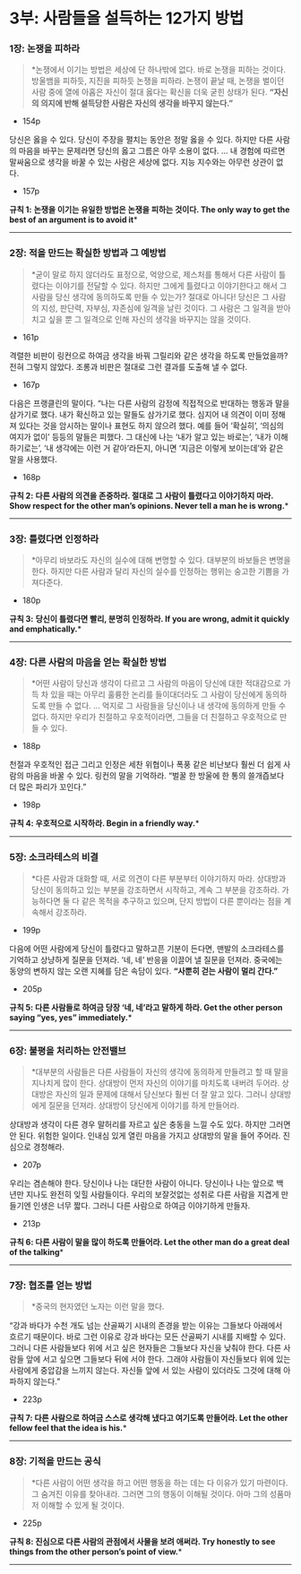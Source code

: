 # 3부: 사람들을 설득하는 12가지 방법

### 1장: 논쟁을 피하라

> *논쟁에서 이기는 방법은 세상에 단 하나밖에 없다. 바로 논쟁을 피하는 것이다. 방울뱀을 피하듯, 지진을 피하듯 논쟁을 피하라. 논쟁이 끝날 때, 논쟁을 벌이던 사람 중에 열에 아홉은 자신이 절대 옳다는 확신을 더욱 굳힌 상태가 된다. **“자신의 의지에 반해 설득당한 사람은 자신의 생각을 바꾸지 않는다.”**
- 154p

당신은 옳을 수 있다. 당신이 주장을 펼치는 동안은 정말 옳을 수 있다. 하지만 다른 사람의 마음을 바꾸는 문제라면 당신의 옳고 그름은 아무 소용이 없다.
…
내 경험에 따르면 말싸움으로 생각을 바꿀 수 있는 사람은 세상에 없다. 지능 지수와는 아무런 상관이 없다.
- 157p

**규칙 1:**
**논쟁을 이기는 유일한 방법은 논쟁을 피하는 것이다.
The only way to get the best of an argument is to avoid it***
> 

---

### 2장: 적을 만드는 확실한 방법과 그 예방법

> *굳이 말로 하지 않더라도 표정으로, 억양으로, 제스처를 통해서 다른 사람이 틀렸다는 이야기를 전달할 수 있다. 하지만 그에게 틀렸다고 이야기한다고 해서 그 사람을 당신 생각에 동의하도록 만들 수 있는가? 절대로 아니다! 당신은 그 사람의 지성, 판단력, 자부심, 자존심에 일격을 날린 것이다. 그 사람은 그 일격을 받아치고 싶을 뿐 그 일격으로 인해 자신의 생각을 바꾸지는 않을 것이다.
- 161p

격렬한 비판이 링컨으로 하여금 생각을 바꿔 그릴리와 같은 생각을 하도록 만들었을까? 전혀 그렇지 않았다. 조롱과 비판은 절대로 그런 결과를 도출해 낼 수 없다.
- 167p

다음은 프랭클린의 말이다. “나는 다른 사람의 감정에 직접적으로 반대하는 행동과 말을 삼가기로 했다. 내가 확신하고 있는 말들도 삼가기로 했다. 심지어 내 의견이 이미 정해져 있다는 것을 암시하는 말이나 표현도 하지 않으려 했다. 예를 들어 ‘확실히’, ‘의심의 여지가 없이’ 등등의 말들은 피했다. 그 대신에 나는 ‘내가 알고 있는 바로는’, ‘내가 이해하기로는’, ‘내 생각에는 이런 거 같아’라든지, 아니면 ‘지금은 이렇게 보이는데’와 같은 말을 사용했다. 
- 168p

**규칙 2:**
**다른 사람의 의견을 존중하라. 절대로 그 사람이 틀렸다고 이야기하지 마라.
Show respect for the other man’s opinions. Never tell a man he is wrong.***
> 

---

### 3장: 틀렸다면 인정하라

> *아무리 바보라도 자신의 실수에 대해 변명할 수 있다. 대부분의 바보들은 변명을 한다. 하지만 다른 사람과 달리 자신의 실수를 인정하는 행위는 숭고한 기쁨을 가져다준다.
- 180p

**규칙 3:**
**당신이 틀렸다면 빨리, 분명히 인정하라.
If you are wrong, admit it quickly and emphatically.***
> 

---

### 4장: 다른 사람의 마음을 얻는 확실한 방법

> *어떤 사람이 당신과 생각이 다르고 그 사람의 마음이 당신에 대한 적대감으로 가득 차 있을 때는 아무리 훌륭한 논리를 들이대더라도 그 사람이 당신에게 동의하도록 만들 수 없다.
…
억지로 그 사람들을 당신이나 내 생각에 동의하게 만들 수 없다. 하지만 우리가 친절하고 우호적이라면, 그들을 더 친절하고 우호적으로 만들 수 있다. 
- 188p

천절과 우호적인 접근 그리고 인정은 세찬 위협이나 폭풍 같은 비난보다 훨씬 더 쉽게 사람의 마음을 바꿀 수 있다. 링컨의 말을 기억하라. “벌꿀 한 방울에 한 통의 쓸개즙보다 더 많은 파리가 꼬인다.”
- 198p

**규칙 4:
우호적으로 시작하라.
Begin in a friendly way.***
> 

---

### 5장: 소크라테스의 비결

> *다른 사람과 대화할 때, 서로 의견이 다른 부분부터 이야기하지 마라. 상대방과 당신이 동의하고 있는 부분을 강조하면서 시작하고, 계속 그 부분을 강조하라. 가능하다면 둘 다 같은 목적을 추구하고 있으며, 단지 방법이 다른 뿐이라는 점을 계속해서 강조하라.
- 199p

다음에 어떤 사람에게 당신이 틀렸다고 말하고픈 기분이 든다면, 맨발의 소크라테스를 기억하고 상냥하게 질문을 던져라. ‘네, 네’ 반응을 이끌어 낼 질문을 던져라. 중국에는 동양의 변하지 않는 오랜 지혜를 담은 속담이 있다. **“사뿐히 걷는 사람이 멀리 간다.”**
- 205p

**규칙 5:
다른 사람들로 하여금 당장 ‘네, 네’라고 말하게 하라.
Get the other person saying “yes, yes” immediately.***
> 

---

### 6장: 불평을 처리하는 안전밸브

> *대부분의 사람들은 다른 사람들이 자신의 생각에 동의하게 만들려고 할 때 말을 지나치게 많이 한다. 상대방이 먼저 자신의 이야기를 마치도록 내버려 두어라. 상대방은 자신의 일과 문제에 대해서 당신보다 훨씬 더 잘 알고 있다. 그러니 상대방에게 질문을 던져라. 상대방이 당신에게 이야기를 하게 만들어라.

상대방과 생각이 다른 경우 말허리를 자르고 싶은 충동을 느낄 수도 있다. 하지만 그러면 안 된다. 위험한 일이다. 인내심 있게 열린 마음을 가지고 상대방의 말을 들어 주어라. 진심으로 경청해라.
- 207p

우리는 겸손해야 한다. 당신이나 나는 대단한 사람이 아니다. 당신이나 나는 앞으로 백 년만 지나도 완전히 잊힐 사람들이다. 우리의 보잘것없는 성취로 다른 사람을 지겹게 만들기엔 인생은 너무 짧다. 그러니 다른 사람으로 하여금 이야기하게 만들자.
- 213p

**규칙 6:
다른 사람이 말을 많이 하도록 만들어라.
Let the other man do a great deal of the talking***
> 

---

### 7장: 협조를 얻는 방법

> *중국의 현자였던 노자는 이런 말을 했다. 

“강과 바다가 수천 개도 넘는 산골짜기 시내의 존경을 받는 이유는 그들보다 아래에서 흐르기 때문이다. 바로 그런 이유로 강과 바다는 모든 산골짜기 시내를 지배할 수 있다. 그러니 다른 사람들보다 위에 서고 싶은 현자들은 그들보다 자신을 낮춰야 한다. 다른 사람들 앞에 서고 싶으면 그들보다 뒤에 서야 한다. 그래야 사람들이 자신들보다 위에 있는 사람에게 중압감을 느끼지 않는다. 자신들 앞에 서 있는 사람이 있더라도 그것에 대해 아파하지 않는다.”
- 223p

**규칙 7:
다른 사람으로 하여금 스스로 생각해 냈다고 여기도록 만들어라.
Let the other fellow feel that the idea is his.***
> 

---

### 8장: 기적을 만드는 공식

> *다른 사람이 어떤 생각을 하고 어떤 행동을 하는 데는 다 이유가 있기 마련이다. 그 숨겨진 이유를 찾아내라. 그러면 그의 행동이 이해될 것이다. 아마 그의 성품마저 이해할 수 있게 될 것이다.
- 225p

**규칙 8:
진심으로 다른 사람의 관점에서 사물을 보려 애써라.
Try honestly to see things from the other person’s point of view.***
> 

---